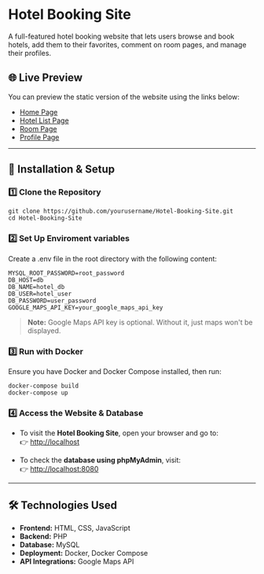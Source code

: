 # Hotel Booking Site

A full-featured hotel booking website that lets users browse and book hotels, add them to their favorites, comment on room pages, and manage their profiles.

## 🌐 Live Preview

You can preview the static version of the website using the links below:

- [Home Page](https://mariaxarisi.github.io/Hotel-Booking/)
- [Hotel List Page](https://mariaxarisi.github.io/Hotel-Booking/list.html)
- [Room Page](https://mariaxarisi.github.io/Hotel-Booking/room.html)
- [Profile Page](https://mariaxarisi.github.io/Hotel-Booking/profile.html)

---

## 🚀 Installation & Setup

### 1️⃣ Clone the Repository

```
git clone https://github.com/yourusername/Hotel-Booking-Site.git
cd Hotel-Booking-Site
```
### 2️⃣ Set Up Enviroment variables

Create a .env file in the root directory with the following content:

```
MYSQL_ROOT_PASSWORD=root_password
DB_HOST=db
DB_NAME=hotel_db
DB_USER=hotel_user
DB_PASSWORD=user_password
GOOGLE_MAPS_API_KEY=your_google_maps_api_key
```
> **Note:** Google Maps API key is optional. Without it, just maps won't be displayed.
### 3️⃣ Run with Docker

Ensure you have Docker and Docker Compose installed, then run:

```
docker-compose build
docker-compose up
```
### 4️⃣ Access the Website & Database

- To visit the **Hotel Booking Site**, open your browser and go to:  
  👉 [http://localhost](http://localhost)

- To check the **database using phpMyAdmin**, visit:  
  👉 [http://localhost:8080](http://localhost:8080)

---

## 🛠️ Technologies Used

- **Frontend:** HTML, CSS, JavaScript  
- **Backend:** PHP  
- **Database:** MySQL  
- **Deployment:** Docker, Docker Compose  
- **API Integrations:** Google Maps API